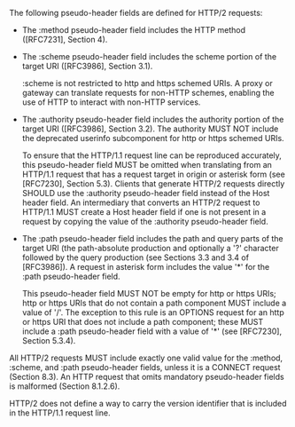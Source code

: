 The following pseudo-header fields are defined for HTTP/2 requests:

+	The :method pseudo-header field includes the HTTP method ([RFC7231], Section 4).
+	The :scheme pseudo-header field includes the scheme portion of the target URI ([RFC3986], Section 3.1). 

	:scheme is not restricted to http and https schemed URIs. A proxy or gateway can translate requests for non-HTTP schemes, enabling the use of HTTP to interact with non-HTTP services.
+	The :authority pseudo-header field includes the authority portion of the target URI ([RFC3986], Section 3.2). The authority MUST NOT include the deprecated userinfo subcomponent for http or https schemed URIs. 

	To ensure that the HTTP/1.1 request line can be reproduced accurately, this pseudo-header field MUST be omitted when translating from an HTTP/1.1 request that has a request target in origin or asterisk form (see [RFC7230], Section 5.3). Clients that generate HTTP/2 requests directly SHOULD use the :authority pseudo-header field instead of the Host header field. An intermediary that converts an HTTP/2 request to HTTP/1.1 MUST create a Host header field if one is not present in a request by copying the value of the :authority pseudo-header field.
+	The :path pseudo-header field includes the path and query parts of the target URI (the path-absolute production and optionally a '?' character followed by the query production (see Sections 3.3 and 3.4 of [RFC3986]). A request in asterisk form includes the value '*' for the :path pseudo-header field. 

	This pseudo-header field MUST NOT be empty for http or https URIs; http or https URIs that do not contain a path component MUST include a value of '/'. The exception to this rule is an OPTIONS request for an http or https URI that does not include a path component; these MUST include a :path pseudo-header field with a value of '*' (see [RFC7230], Section 5.3.4).

All HTTP/2 requests MUST include exactly one valid value for the :method, :scheme, and :path pseudo-header fields, unless it is a CONNECT request (Section 8.3). An HTTP request that omits mandatory pseudo-header fields is malformed (Section 8.1.2.6).

HTTP/2 does not define a way to carry the version identifier that is included in the HTTP/1.1 request line.

